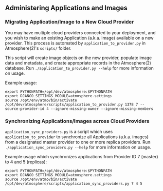 ## Administering Applications and Images

### Migrating Application/Image to a New Cloud Provider

You may have multiple cloud providers connected to your deployment, and you wish to make an existing Application (a.k.a. image) available on a new provider. This process is automated by `application_to_provider.py` in Atmosphere(2)'s `scripts/` folder.

This script will create image objects on the new provider, populate image data and metadata, and create appropriate records in the Atmosphere(2) database. Run `./application_to_provider.py --help` for more information on usage.

Example usage:
```
export PYTHONPATH=/opt/dev/atmosphere:$PYTHONPATH
export DJANGO_SETTINGS_MODULE=atmosphere.settings
source /opt/env/atmo/bin/activate
/opt/dev/atmosphere/scripts/application_to_provider.py 1378 7 --source-provider-id 4 --ignore-missing-owner --ignore-missing-members
```

### Synchronizing Applications/Images across Cloud Providers

`application_sync_providers.py` is a script which uses `application_to_provider` to synchronize all Applications (a.k.a. images) from a designated master provider to one or more replica providers. Run `./application_sync_providers.py --help` for more information on usage.

Example usage which synchronizes applications from Provider ID 7 (master) to 4 and 5 (replicas):
```
export PYTHONPATH=/opt/dev/atmosphere:$PYTHONPATH
export DJANGO_SETTINGS_MODULE=atmosphere.settings
source /opt/env/atmo/bin/activate
/opt/dev/atmosphere/scripts/application_sync_providers.py 7 4 5
```

